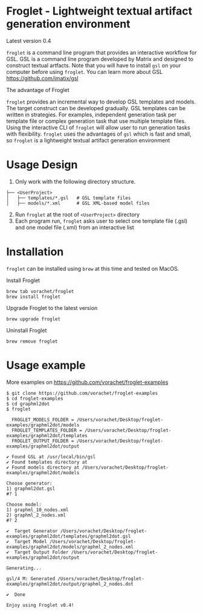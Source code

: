 # Froglet - Lightweight textual artifact generation environment

Latest version 0.4


```froglet``` is a command line program that provides an interactive workflow for GSL. GSL is a command line program developed by Matrix and designed to construct textual artfacts. Note that you will have to install ```gsl``` on your computer before using ```froglet```. You can learn more about GSL https://github.com/imatix/gsl 

The advantage of Froglet

```froglet``` provides an incremental way to develop GSL templates and models. The target construct can be developed gradually. GSL templates can be written in strategies. For examples, independent generation task per template file or complex generation task that use multiple template files. Using the interactive CLI of ```froglet``` will allow user to run generation tasks with flexibility.  ```froglet``` uses the advantages of ```gsl``` which is fast and small, so  ```froglet``` is a lightweight textual artifact generation environment  

# Usage Design 

1. Only work with the following directory structure. 
```
├── <UserProject>
│   ├── templates/*.gsl   # GSL template files
│   ├── models/*.xml      # GSL XML-based model files
```
2. Run ```froglet``` at the root of ```<UserProject>``` directory
3. Each program run, ```froglet``` asks user to select one template file (.gsl) and one model file (.xml) from an interactive list


# Installation 

```froglet``` can be installed using ```brew``` at this time and tested on MacOS.

Install Froglet 

```
brew tab vorachet/froglet
brew install froglet
```

Upgrade Froglet to the latest version

```
brew upgrade froglet
```

Uninstall Froglet 

```
brew remove froglet
```

# Usage example

More examples on https://github.com/vorachet/froglet-examples

```
$ git clone https://github.com/vorachet/froglet-examples
$ cd froglet-examples
$ cd graphml2dot
$ froglet 

  FROGLET_MODELS_FOLDER = /Users/vorachet/Desktop/froglet-examples/graphml2dot/models
  FROGLET_TEMPLATES_FOLDER = /Users/vorachet/Desktop/froglet-examples/graphml2dot/templates
  FROGLET_OUTPUT_FOLDER = /Users/vorachet/Desktop/froglet-examples/graphml2dot/output

✔ Found GSL at /usr/local/bin/gsl
✔ Found templates directory at 
✔ Found models directory at /Users/vorachet/Desktop/froglet-examples/graphml2dot/models

Choose generator:
1) graphml2dot.gsl
#? 1

Choose model:
1) graphml_10_nodes.xml
2) graphml_2_nodes.xml
#? 2

✔  Target Generator /Users/vorachet/Desktop/froglet-examples/graphml2dot/templates/graphml2dot.gsl
✔  Target Model /Users/vorachet/Desktop/froglet-examples/graphml2dot/models/graphml_2_nodes.xml
✔  Target Output Folder /Users/vorachet/Desktop/froglet-examples/graphml2dot/output

Generating...

gsl/4 M: Generated /Users/vorachet/Desktop/froglet-examples/graphml2dot/output/graphml_2_nodes.dot

✔  Done

Enjoy using Froglet v0.4!

```